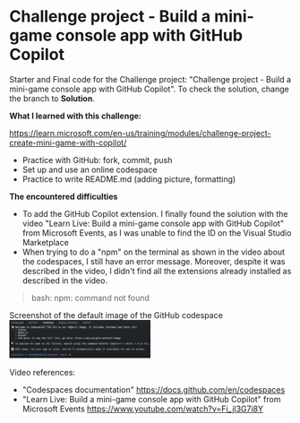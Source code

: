 # Challenge project - Build a mini-game console app with GitHub Copilot

Starter and Final code for the Challenge project: "Challenge project - Build a mini-game console app with GitHub Copilot". To check the solution, change the branch to **Solution**.

**What I learned with this challenge:**

https://learn.microsoft.com/en-us/training/modules/challenge-project-create-mini-game-with-copilot/

+ Practice with GitHub: fork, commit, push
+ Set up and use an online codespace
+ Practice to write README.md (adding picture, formatting)

**The encountered difficulties**
+ To add the GitHub Copilot extension. I finally found the solution with the video "Learn Live: Build a mini-game console app with GitHub Copilot" from Microsoft Events, as I was unable to find the ID on the Visual Studio Marketplace
+ When trying to do a "npm" on the terminal as shown in the video about the codespaces, I still have an error message. Moreover, despite it was described in the video, I didn't find all the extensions already installed as described in the video. 
> bash: npm: command not found

Screenshot of the default image of the GitHub codespace</br>
<img width="50%" src="./assets/images/GitHub_codespaces.png">

Video references: 
* "Codespaces documentation" https://docs.github.com/en/codespaces
* "Learn Live: Build a mini-game console app with GitHub Copilot" from Microsoft Events https://www.youtube.com/watch?v=Fi_jl3G7i8Y
